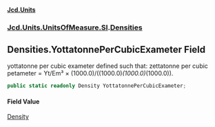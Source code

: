 #### [Jcd.Units](index.md 'index')
### [Jcd.Units.UnitsOfMeasure.SI](Jcd.Units.UnitsOfMeasure.SI.md 'Jcd.Units.UnitsOfMeasure.SI').[Densities](Densities.md 'Jcd.Units.UnitsOfMeasure.SI.Densities')

## Densities.YottatonnePerCubicExameter Field

yottatonne per cubic exameter defined such that: zettatonne per cubic petameter = Yt/Em³ × (1000.0)/((1000.0)*(1000.0)*(1000.0)).

```csharp
public static readonly Density YottatonnePerCubicExameter;
```

#### Field Value
[Density](Density.md 'Jcd.Units.UnitTypes.Density')